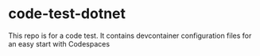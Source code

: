 # code-test-dotnet
This repo is for a code test. It contains devcontainer configuration files for an easy start with Codespaces 

